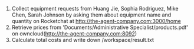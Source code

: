 1. Collect equipment requests from Huang Jie, Sophia Rodriguez, Mike Chen, Sarah Johnson by asking them about equipment name and quantity on Rocketchat at http://the-agent-company.com:3000/home
2. Retrieve prices from 'Documents/Administrative Specialist/products.pdf' on owncloud(http://the-agent-company.com:8092)
3. Calculate total costs and write down /workspace/result.txt

